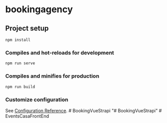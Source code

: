 # bookingagency

## Project setup
```
npm install
```

### Compiles and hot-reloads for development
```
npm run serve
```

### Compiles and minifies for production
```
npm run build
```

### Customize configuration
See [Configuration Reference](https://cli.vuejs.org/config/).
#   B o o k i n g V u e S t r a p i  
 "# BookingVueStrapi" 
#   E v e n t s C a s a F r o n t E n d  
 